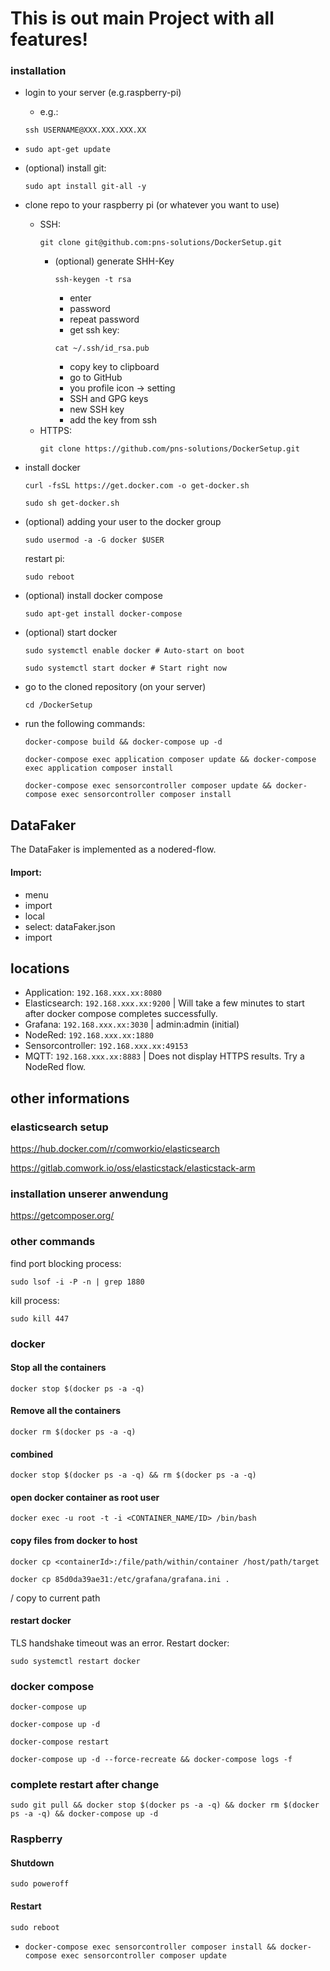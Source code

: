# This is out main Project with all features!

### installation
- login to your server (e.g.raspberry-pi) 
  - e.g.: 
  ```
  ssh USERNAME@XXX.XXX.XXX.XX
  ```
- 
  ```
  sudo apt-get update
  ```
- (optional) install git:
  ```
  sudo apt install git-all -y
  ```
- clone repo to your raspberry pi (or whatever you want to use)
  - SSH: 
    ```
    git clone git@github.com:pns-solutions/DockerSetup.git
    ```
    - (optional) generate SHH-Key
      ```
      ssh-keygen -t rsa
      ```
      - enter
      - password
      - repeat password
      - get ssh key:   
      ```
      cat ~/.ssh/id_rsa.pub  
      ```
      - copy key to clipboard
      - go to GitHub
      - you profile icon -> setting
      - SSH and GPG keys
      - new SSH key
      - add the key from ssh
  - HTTPS: 
    ```
    git clone https://github.com/pns-solutions/DockerSetup.git
    ```

- install docker
  ```
  curl -fsSL https://get.docker.com -o get-docker.sh
  ```
  
  ```
  sudo sh get-docker.sh
  ```
- (optional) adding your user to the docker group
  ```
  sudo usermod -a -G docker $USER
  ```
  
  restart pi: 
  ```
  sudo reboot
  ```
  
- (optional) install docker compose
  ```
  sudo apt-get install docker-compose
  ```
  
- (optional) start docker
  ```
  sudo systemctl enable docker # Auto-start on boot
  ```
  
  ```
  sudo systemctl start docker # Start right now
  ```
  
- go to the cloned repository (on your server)
  ```
  cd /DockerSetup
  ```
  
- run the following commands:
  ```
  docker-compose build && docker-compose up -d
  ```
  
  ```
  docker-compose exec application composer update && docker-compose exec application composer install
  ```
  
  ```
  docker-compose exec sensorcontroller composer update && docker-compose exec sensorcontroller composer install
  ```

  
## DataFaker
The DataFaker is implemented as a nodered-flow.
#### Import: 
- menu
- import
- local
- select: dataFaker.json
- import


## locations
- Application: `192.168.xxx.xx:8080`
- Elasticsearch: `192.168.xxx.xx:9200` | Will take a few minutes to start after docker compose completes successfully.
- Grafana: `192.168.xxx.xx:3030` | admin:admin (initial)
- NodeRed: `192.168.xxx.xx:1880`
- Sensorcontroller: `192.168.xxx.xx:49153`
- MQTT: `192.168.xxx.xx:8883` | Does not display HTTPS results. Try a NodeRed flow.

## other informations
### elasticsearch setup

https://hub.docker.com/r/comworkio/elasticsearch

https://gitlab.comwork.io/oss/elasticstack/elasticstack-arm

### installation unserer anwendung
https://getcomposer.org/


### other commands
find port blocking process: 
```
sudo lsof -i -P -n | grep 1880
```

kill process: 
```
sudo kill 447
```

### docker
#### Stop all the containers
```
docker stop $(docker ps -a -q)
```

#### Remove all the containers
```
docker rm $(docker ps -a -q)
```

#### combined
```
docker stop $(docker ps -a -q) && rm $(docker ps -a -q)
```

#### open docker container as root user
```
docker exec -u root -t -i <CONTAINER_NAME/ID> /bin/bash
```

#### copy files from docker to host
```
docker cp <containerId>:/file/path/within/container /host/path/target
```

```
docker cp 85d0da39ae31:/etc/grafana/grafana.ini .
``` 
/ copy to current path

#### restart docker
TLS handshake timeout was an error. Restart docker:

```
sudo systemctl restart docker
```


### docker compose
```shell
docker-compose up
```
```shell
docker-compose up -d
```

```shell
docker-compose restart
```

```shell
docker-compose up -d --force-recreate && docker-compose logs -f
```
### complete restart after change


```shell
sudo git pull && docker stop $(docker ps -a -q) && docker rm $(docker ps -a -q) && docker-compose up -d
```

### Raspberry
#### Shutdown
`sudo poweroff`

#### Restart
`sudo reboot`

- `docker-compose exec sensorcontroller composer install && docker-compose exec sensorcontroller composer update`

